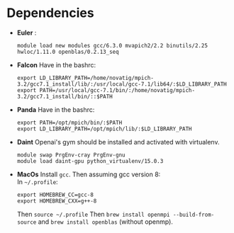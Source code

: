 # Dependencies
* **Euler** :
  ```
  module load new modules gcc/6.3.0 mvapich2/2.2 binutils/2.25 hwloc/1.11.0 openblas/0.2.13_seq
  ```
* **Falcon** Have in the bashrc:
	```
	export LD_LIBRARY_PATH=/home/novatig/mpich-3.2/gcc7.1_install/lib/:/usr/local/gcc-7.1/lib64/:$LD_LIBRARY_PATH
	export PATH=/usr/local/gcc-7.1/bin/:/home/novatig/mpich-3.2/gcc7.1_install/bin/::$PATH
	```
* **Panda** Have in the bashrc:
	```
	export PATH=/opt/mpich/bin/:$PATH
	export LD_LIBRARY_PATH=/opt/mpich/lib/:$LD_LIBRARY_PATH
	```
* **Daint** Openai's gym should be installed and activated with virtualenv.
	```
	module swap PrgEnv-cray PrgEnv-gnu
	module load daint-gpu python_virtualenv/15.0.3
	```
* **MacOs** Install `gcc`. Then assuming gcc version 8:  
    In `~/.profile`:
    ```
    export HOMEBREW_CC=gcc-8
    export HOMEBREW_CXX=g++-8
    ```
    Then `source ~/.profile`
    Then `brew install openmpi --build-from-source` and `brew install openblas` (without openmp).
